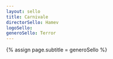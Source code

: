 ```yaml
---
layout: sello
title: Carnivale
directorSello: Hamev
logoSello:
generoSello: Terror
---
```

{% assign page.subtitle = generoSello %}